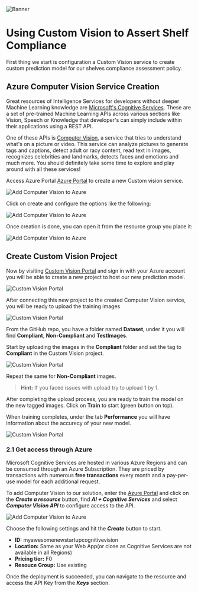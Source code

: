 ![Banner](Assets/Banner.png)

# Using Custom Vision to Assert Shelf Compliance

First thing we start is configuration a Custom Vision service to create custom prediction model for our shelves compliance assessment policy.

## Azure Computer Vision Service Creation

Great resources of Intelligence Services for developers without deeper Machine Learning knowledge are [Microsoft's Cognitive Services](https://azure.microsoft.com/en-us/services/cognitive-services/). These are a set of pre-trained Machine Learning APIs across various sections like Vision, Speech or Knowledge that developer's can simply include within their applications using a REST API.

One of these APIs is [Computer Vision](https://azure.microsoft.com/en-us/services/cognitive-services/computer-vision/), a service that tries to understand what's on a picture or video. This service can analyze pictures to generate tags and captions, detect adult or racy content, read text in images, recognizes celebrities and landmarks, detects faces and emotions and much more. You should definitely take some time to explore and play around with all these services!

Access Azure Portal [Azure Portal](https://portal.azure.com) to create a new Custom vision service.

![Add Computer Vision to Azure](Assets/new-computervision.png)

Click on create and configure the options like the following:

![Add Computer Vision to Azure](Assets/new-computervision-config.png)

Once creation is done, you can open it from the resource group you place it:

![Add Computer Vision to Azure](Assets/new-computervision-overview.png)

## Create Custom Vision Project

Now by visiting [Custom Vision Portal](https://customvision.ai/projects) and sign in with your Azure account you will be able to create a new project to host our new prediction model.

![Custom Vision Portal](Assets/new-customvision-project.png)

After connecting this new project to the created Computer Vision service, you will be ready to upload the training images

![Custom Vision Portal](Assets/new-customvision-project-addimages.png)

From the GitHub repo, you have a folder named **Dataset**, under it you will find **Compliant**, **Non-Compliant** and **TestImages**.

Start by uploading the images in the **Compliant** folder and set the tag to **Compliant** in the Custom Vision project.

![Custom Vision Portal](Assets/new-customvision-project-upload.png)

Repeat the same for **Non-Compliant** images.

> **Hint:** If you faced issues with upload try to upload 1 by 1.

After completing the upload process, you are ready to train the model on the new tagged images. Click on **Train** to start (green button on top).

When training completes, under the tab **Performance** you will have information about the accurecy of your new model.

![Custom Vision Portal](Assets/new-customvision-project-performance.png)

### 2.1 Get access through Azure

Microsoft Cognitive Services are hosted in various Azure Regions and can be consumed through an Azure Subscription. They are priced by transactions with numerous **free transactions** every month and a pay-per-use model for each additional request.

To add Computer Vision to our solution, enter the [Azure Portal](https://portal.azure.com) and click on the ***Create a resource*** button, find ***AI + Cognitive Services*** and select ***Computer Vision API*** to configure access to the API.

![Add Computer Vision to Azure](Assets/AddComputerVision.png)

Choose the following settings and hit the ***Create*** button to start.

- **ID:** myawesomenewstartupcognitivevision
- **Location:** Same as your Web App(or close as Cognitive Services are not available in all Regions)
- **Pricing tier:** F0
- **Resouce Group:** Use existing

Once the deployment is succeeded, you can navigate to the resource and access the API Key from the ***Keys*** section.
